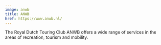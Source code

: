 ```yaml
---
image: anwb
title: ANWB
href: https://www.anwb.nl/
---
```


The Royal Dutch Touring Club ANWB offers a wide range of services in the areas of recreation, tourism and mobility.
